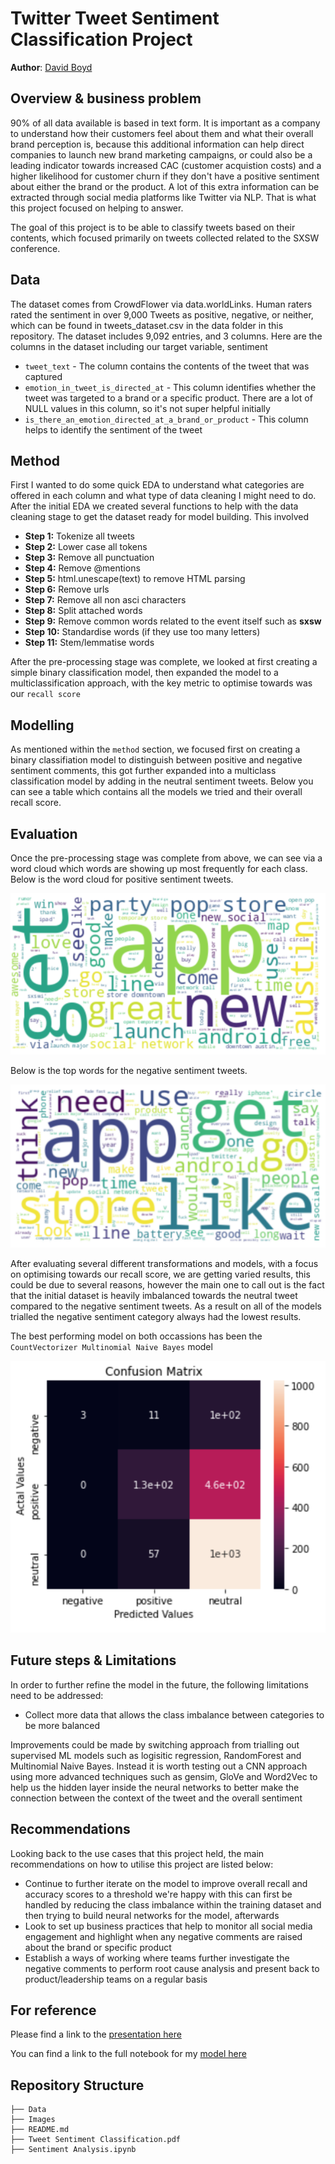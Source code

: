# Twitter Tweet Sentiment Classification Project

**Author**: [David Boyd](mailto:dboyd580@gmail.com)


## Overview & business problem


90% of all data available is based in text form. It is important as a company to understand how their customers feel about them and what their overall brand perception is, because this additional information can help direct companies to launch new brand marketing campaigns, or could also be a leading indicator towards increased CAC (customer acquistion costs) and a higher likelihood for customer churn if they don't have a positive sentiment about either the brand or the product. A lot of this extra information can be extracted through social media platforms like Twitter via NLP. That is what this project focused on helping to answer.

The goal of this project is to be able to classify tweets based on their contents, which focused primarily on tweets collected related to the SXSW conference.


## Data

The dataset comes from CrowdFlower via data.worldLinks. Human raters rated the sentiment in over 9,000 Tweets as positive, negative, or neither, which can be found in tweets_dataset.csv in the data folder in this repository. The dataset includes 9,092 entries, and 3 columns. Here are the columns in the dataset including our target variable, sentiment

* `tweet_text` - The column contains the contents of the tweet that was captured
* `emotion_in_tweet_is_directed_at` - This column identifies whether the tweet was targeted to a brand or a specific product. There are a lot of NULL values in this column, so it's not super helpful initially
* `is_there_an_emotion_directed_at_a_brand_or_product` - This column helps to identify the sentiment of the tweet

## Method

First I wanted to do some quick EDA to understand what categories are offered in each column and what type of data cleaning I might need to do. After the initial EDA we created several functions to help with the data cleaning stage to get the dataset ready for model building. This involved 

- **Step 1:** Tokenize all tweets
- **Step 2:** Lower case  all tokens
- **Step 3:** Remove all punctuation
- **Step 4:** Remove @mentions
- **Step 5:** html.unescape(text) to remove HTML parsing
- **Step 6:** Remove urls
- **Step 7:** Remove all non asci characters
- **Step 8:** Split attached words
- **Step 9:** Remove common words related to the event itself such as **sxsw**
- **Step 10:** Standardise words (if they use too many letters)
- **Step 11:** Stem/lemmatise words

After the pre-processing stage was complete, we looked at first creating a simple binary classification model, then expanded the model to a multiclassification approach, with the key metric to optimise towards was our `recall score`

## Modelling

As mentioned within the `method` section, we focused first on creating a binary classifiation model to distinguish between positive and negative sentiment comments, this got further expanded into a multiclass classification model by adding in the neutral sentiment tweets. Below you can see a table which contains all the models we tried and their overall recall score.



## Evaluation

Once the pre-processing stage was complete from above, we can see via a word cloud which words are showing up most frequently for each class. Below is the word cloud for positive sentiment tweets.

![pos-top-words](https://github.com/db495/phase_4_project/blob/main/images/pos-top-words.png)

Below is the top words for the negative sentiment tweets.

![neg-top-words](https://github.com/db495/phase_4_project/blob/main/images/neg-top-words.png)

After evaluating several different transformations and models, with a focus on optimising towards our recall score, we are getting varied results, this could be due to several reasons, however the main one to call out is the fact that the initial dataset is heavily imbalanced towards the neutral tweet compared to the negative sentiment tweets. As a result on all of the models trialled the negative sentiment category always had the lowest results. 



The best performing model on both occassions has been the `CountVectorizer Multinomial Naive Bayes` model

![confusion-matrix](https://github.com/db495/phase_4_project/blob/main/images/confusion-matrix.png)


## Future steps & Limitations

In order to further refine the model in the future, the following limitations need to be addressed:

- Collect more data that allows the class imbalance between categories to be more balanced

Improvements could be made by switching approach from trialling out supervised ML models such as logisitic regression, RandomForest and Multinomial Naive Bayes. Instead it is worth testing out a CNN approach using more advanced techniques such as gensim, GloVe and Word2Vec to help us the hidden layer inside the neural networks to better make the connection between the context of the tweet and the overall sentiment

## Recommendations

Looking back to the use cases that this project held, the main recommendations on how to utilise this project are listed below:

- Continue to further iterate on the model to improve overall recall and accuracy scores to a threshold we're happy with this can first be handled by reducing the class imbalance within the training dataset and then trying to build neural networks for the model, afterwards
- Look to set up business practices that help to monitor all social media engagement and highlight when any negative comments are raised about the brand or specific product
- Establish a ways of working where teams further investigate the negative comments to perform root cause analysis and present back to product/leadership teams on a regular basis


## For reference
Please find a link to the [presentation here](https://github.com/db495/phase_4_project/blob/main/Tweet%20Sentiment%20Classification.pdf)

You can find a link to the full notebook for my [model here](https://github.com/db495/phase_4_project/blob/main/Sentiment%20Analysis.ipynb)

## Repository Structure

```
├── Data
├── Images
├── README.md
├── Tweet Sentiment Classification.pdf
├── Sentiment Analysis.ipynb
```
